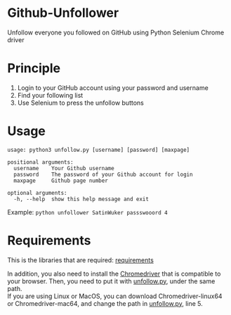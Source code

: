 # Github-Unfollower
Unfollow everyone you followed on GitHub using Python Selenium Chrome driver

# Principle
1. Login to your GitHub account using your password and username
2. Find your following list
3. Use Selenium to press the unfollow buttons

# Usage
```
usage: python3 unfollow.py [username] [password] [maxpage]

positional arguments:
  username    Your Github username
  password    The password of your Github account for login
  maxpage     Github page number

optional arguments:
  -h, --help  show this help message and exit
 ```
 
 Example:
 `python unfollower SatinWuker passswooord 4`
 
 # Requirements
 This is the libraries that are required: [requirements](requirements.txt)

In addition, you also need to install the [Chromedriver](https://chromedriver.chromium.org/downloads) that is compatible to your browser. Then, you need to put it with [unfollow.py](unfollow.py), under the same path.
<br>
If you are using Linux or MacOS, you can download Chromedriver-linux64 or Chromedriver-mac64, and change the path in [unfollow.py](unfollow.py), line 5.
